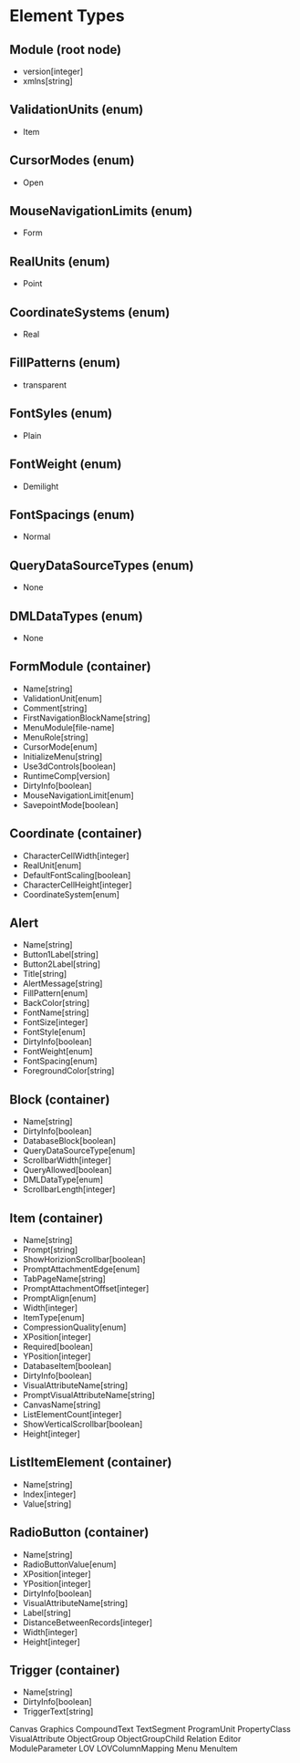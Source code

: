 Element Types
=============

Module (root node)
------------------
  - version[integer]
  - xmlns[string]

ValidationUnits (enum)
----------------------
  - Item

CursorModes (enum)
------------------
  - Open

MouseNavigationLimits (enum)
----------------------------
  - Form

RealUnits (enum)
----------------
  - Point

CoordinateSystems (enum)
------------------------
  - Real

FillPatterns (enum)
-------------------
  - transparent

FontSyles (enum)
----------------
  - Plain

FontWeight (enum)
-----------------
  - Demilight

FontSpacings (enum)
-------------------
  - Normal

QueryDataSourceTypes (enum)
---------------------------
  - None

DMLDataTypes (enum)
-------------------
  - None

FormModule (container)
----------------------
  - Name[string]
  - ValidationUnit[enum]
  - Comment[string]
  - FirstNavigationBlockName[string]
  - MenuModule[file-name]
  - MenuRole[string]
  - CursorMode[enum]
  - InitializeMenu[string]
  - Use3dControls[boolean]
  - RuntimeComp[version]
  - DirtyInfo[boolean]
  - MouseNavigationLimit[enum]
  - SavepointMode[boolean]

Coordinate (container)
----------------------
  - CharacterCellWidth[integer]
  - RealUnit[enum]
  - DefaultFontScaling[boolean]
  - CharacterCellHeight[integer]
  - CoordinateSystem[enum]

Alert
-----
  - Name[string]
  - Button1Label[string]
  - Button2Label[string]
  - Title[string]
  - AlertMessage[string]
  - FillPattern[enum]
  - BackColor[string]
  - FontName[string]
  - FontSize[integer]
  - FontStyle[enum]
  - DirtyInfo[boolean]
  - FontWeight[enum]
  - FontSpacing[enum]
  - ForegroundColor[string]

Block (container)
-----------------
  - Name[string]
  - DirtyInfo[boolean]
  - DatabaseBlock[boolean]
  - QueryDataSourceType[enum]
  - ScrollbarWidth[integer]
  - QueryAllowed[boolean]
  - DMLDataType[enum]
  - ScrollbarLength[integer]

Item (container)
----------------
  - Name[string]
  - Prompt[string]
  - ShowHorizionScrollbar[boolean]
  - PromptAttachmentEdge[enum]
  - TabPageName[string]
  - PromptAttachmentOffset[integer]
  - PromptAlign[enum]
  - Width[integer]
  - ItemType[enum]
  - CompressionQuality[enum]
  - XPosition[integer]
  - Required[boolean]
  - YPosition[integer]
  - DatabaseItem[boolean]
  - DirtyInfo[boolean]
  - VisualAttributeName[string]
  - PromptVisualAttributeName[string]
  - CanvasName[string]
  - ListElementCount[integer]
  - ShowVerticalScrollbar[boolean]
  - Height[integer]

ListItemElement (container)
---------------------------
  - Name[string]
  - Index[integer]
  - Value[string]

RadioButton (container)
-----------------------
  - Name[string]
  - RadioButtonValue[enum]
  - XPosition[integer]
  - YPosition[integer]
  - DirtyInfo[boolean]
  - VisualAttributeName[string]
  - Label[string]
  - DistanceBetweenRecords[integer]
  - Width[integer]
  - Height[integer]

Trigger (container)
-------------------
  - Name[string]
  - DirtyInfo[boolean]
  - TriggerText[string]

Canvas
Graphics
CompoundText
TextSegment
ProgramUnit
PropertyClass
VisualAttribute
ObjectGroup
ObjectGroupChild
Relation
Editor
ModuleParameter
LOV
LOVColumnMapping
Menu
MenuItem
